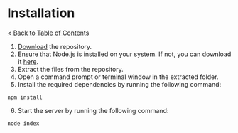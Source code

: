 # Installation

[< Back to Table of Contents](/README.md)

1. [Download](https://github.com/EmulatorWeb/EmulatorWeb/archive/refs/heads/main.zip) the repository.
2. Ensure that Node.js is installed on your system. If not, you can download it [here](https://nodejs.org/en).
3. Extract the files from the repository.
4. Open a command prompt or terminal window in the extracted folder.
5. Install the required dependencies by running the following command:

```
npm install
```

6. Start the server by running the following command:

```
node index
```